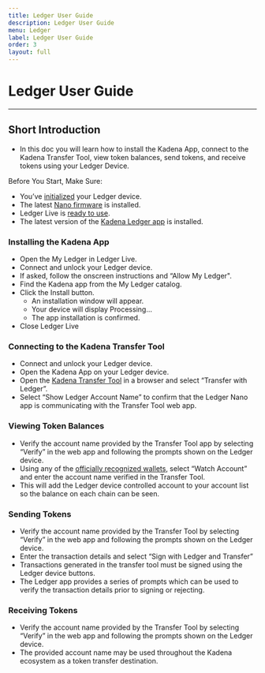 ```yaml
---
title: Ledger User Guide
description: Ledger User Guide
menu: Ledger
label: Ledger User Guide
order: 3
layout: full
---
```


# Ledger User Guide

---

## Short Introduction

- In this doc you will learn how to install the Kadena App, connect to the
  Kadena Transfer Tool, view token balances, send tokens, and receive tokens
  using your Ledger Device.

Before You Start, Make Sure:

- You’ve
  [initialized](https://support.ledgerwallet.com/hc/en-us/articles/360000613793)
  your Ledger device.
- The latest
  [Nano firmware](https://support.ledgerwallet.com/hc/en-us/articles/360002731113)
  is installed.
- Ledger Live is
  [ready to use](https://support.ledger.com/hc/en-us/articles/4404389606417-Download-and-install-Ledger-Live).
- The latest version of the
  [Kadena Ledger app](https://github.com/ledgerhq/app-kadena) is installed.

### Installing the Kadena App

- Open the My Ledger in Ledger Live.
- Connect and unlock your Ledger device.
- If asked, follow the onscreen instructions and “Allow My Ledger".
- Find the Kadena app from the My Ledger catalog.
- Click the Install button.
  - An installation window will appear.
  - Your device will display Processing...
  - The app installation is confirmed.
- Close Ledger Live

### Connecting to the Kadena Transfer Tool

- Connect and unlock your Ledger device.
- Open the Kadena App on your Ledger device.
- Open the [Kadena Transfer Tool](https://transfer.chainweb.com/) in a browser
  and select “Transfer with Ledger”.
- Select “Show Ledger Account Name” to confirm that the Ledger Nano app is
  communicating with the Transfer Tool web app.

### Viewing Token Balances

- Verify the account name provided by the Transfer Tool app by selecting
  “Verify” in the web app and following the prompts shown on the Ledger device.
- Using any of the [officially recognized wallets](/docs/kadena/wallets), select
  “Watch Account” and enter the account name verified in the Transfer Tool.
- This will add the Ledger device controlled account to your account list so the
  balance on each chain can be seen.

### Sending Tokens

- Verify the account name provided by the Transfer Tool by selecting “Verify” in
  the web app and following the prompts shown on the Ledger device.
- Enter the transaction details and select “Sign with Ledger and Transfer”
- Transactions generated in the transfer tool must be signed using the Ledger
  device buttons.
- The Ledger app provides a series of prompts which can be used to verify the
  transaction details prior to signing or rejecting.

### Receiving Tokens

- Verify the account name provided by the Transfer Tool by selecting “Verify” in
  the web app and following the prompts shown on the Ledger device.
- The provided account name may be used throughout the Kadena ecosystem as a
  token transfer destination.
